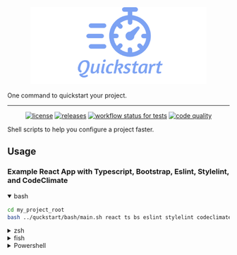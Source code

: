 <div align="center">
    <a href="https://github.com/Luke-zhang-04/quickstart"><img alt="logo" src="assets/logo.png"/></a>
</div>

One command to quickstart your project.

***

<p align="center">
    <a href="https://github.com/Luke-zhang-04/quickstart/blob/master/LICENSE"><img alt="license" src="https://img.shields.io/github/license/luke-zhang-04/quickstart"/></a>
    <a href="https://github.com/Luke-zhang-04/quickstart/releases"><img alt="releases" src="https://img.shields.io/github/v/release/luke-zhang-04/quickstart?include_prereleases"/></a>
    <a href="https://github.com/Luke-zhang-04/quickstart/actions?query=workflow%3Atests"><img alt="workflow status for tests" src="https://img.shields.io/github/workflow/status/luke-zhang-04/quickstart/tests?label=tests&logo=github"/></a>
    <a href="http://app.codacy.com/manual/luke.zhang2004/quickstart/dashboard"><img alt="code quality" src="https://img.shields.io/codacy/grade/0b270b2c532d4ee4bcfd76e4a4548443?logo=codacy"/></a>
</p>

Shell scripts to help you configure a project faster.

## Usage
### Example React App with Typescript, Bootstrap, Eslint, Stylelint, and CodeClimate
<details open>
<summary>bash</summary>
<p>

```bash
cd my_project_root
bash ../quckstart/bash/main.sh react ts bs eslint stylelint codeclimate
```
</p>
</details>
<details>
<summary>zsh</summary>
<p>

```bash
cd my_project_root
zsh ../quckstart/bash/main.sh react ts bs eslint stylelint codeclimate
```
</p>
</details>
<details>
<summary>fish</summary>
<p>
Coming soon, for now, just run with bash or zsh

```bash
cd my_project_root
bash ../quckstart/bash/main.sh react ts bs eslint stylelint codeclimate
```
</p>
</details>
<details>
<summary>Powershell</summary>
<p>
Coming soon
</p>
</details>
